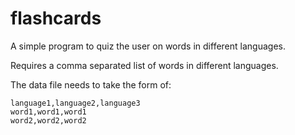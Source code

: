 # flashcards

A simple program to quiz the user on words in different languages.

Requires a comma separated list of words in different languages.

The data file needs to take the form of:

```
language1,language2,language3
word1,word1,word1
word2,word2,word2
```
